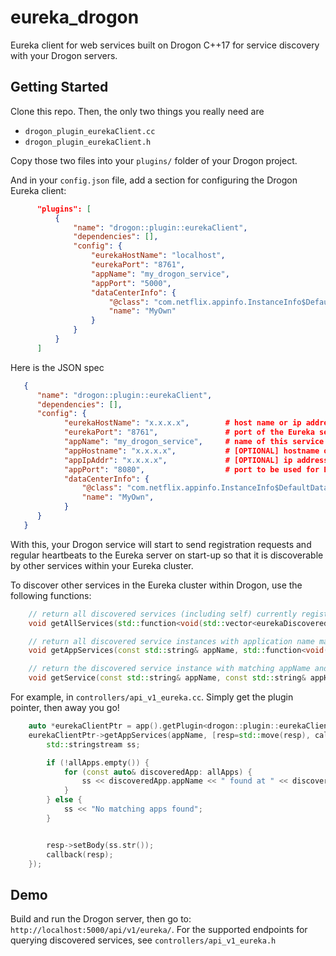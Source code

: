 # eureka_drogon
Eureka client for web services built on Drogon C++17 for service discovery with your Drogon servers.

## Getting Started
Clone this repo.
Then, the only two things you really need are 
- `drogon_plugin_eurekaClient.cc`
- `drogon_plugin_eurekaClient.h`

Copy those two files into your `plugins/` folder of your Drogon project. 

And in your `config.json` file, add a section for configuring the Drogon Eureka client:
```json
      "plugins": [
          {
              "name": "drogon::plugin::eurekaClient",
              "dependencies": [],
              "config": {
                  "eurekaHostName": "localhost",  
                  "eurekaPort": "8761",     
                  "appName": "my_drogon_service", 
                  "appPort": "5000",
                  "dataCenterInfo": {
                      "@class": "com.netflix.appinfo.InstanceInfo$DefaultDataCenterInfo", 
                      "name": "MyOwn"
                  }
              }
          }
      ]
```

Here is the JSON spec
```json
   {
      "name": "drogon::plugin::eurekaClient",
      "dependencies": [],
      "config": {
            "eurekaHostName": "x.x.x.x",        # host name or ip address of the running Eureka server
            "eurekaPort": "8761",               # port of the Eureka server
            "appName": "my_drogon_service",     # name of this service to be registered
            "appHostname": "x.x.x.x",           # [OPTIONAL] hostname of this service, if unspecified, the current IP will be used.
            "appIpAddr": "x.x.x.x",             # [OPTIONAL] ip address of this service, if unspecified, the current IP will be used.
            "appPort": "8080",                  # port to be used for Eureka communications. Can be the same as the current Drogon service port.
            "dataCenterInfo": {
                "@class": "com.netflix.appinfo.InstanceInfo$DefaultDataCenterInfo",   # class of data center
                "name": "MyOwn",                                                      # name of data center
            }
      }
   }
```

With this, your Drogon service will start to send registration requests and regular heartbeats to the Eureka server on start-up so that it is discoverable by other services within your Eureka cluster.

To discover other services in the Eureka cluster within Drogon, use the following functions:
```cpp
    // return all discovered services (including self) currently registered on the Eureka registry
    void getAllServices(std::function<void(std::vector<eurekaDiscoveredApp>)> cb);

    // return all discovered service instances with application name matching appName
    void getAppServices(const std::string& appName, std::function<void(std::vector<eurekaDiscoveredApp>)> cb);

    // return the discovered service instance with matching appName and appHostName
    void getService(const std::string& appName, const std::string& appHostName, std::function<void(std::optional<eurekaDiscoveredApp>)> cb);
```

For example, in `controllers/api_v1_eureka.cc`. Simply get the plugin pointer, then away you go!
```cpp
    auto *eurekaClientPtr = app().getPlugin<drogon::plugin::eurekaClient>();
    eurekaClientPtr->getAppServices(appName, [resp=std::move(resp), callback=std::move(callback)](std::vector<drogon::plugin::eurekaDiscoveredApp> allApps) {
        std::stringstream ss;

        if (!allApps.empty()) {
            for (const auto& discoveredApp: allApps) {
                ss << discoveredApp.appName << " found at " << discoveredApp.appIpAddr << ":" << discoveredApp.appPort << ", ";
            }
        } else {
            ss << "No matching apps found";
        }


        resp->setBody(ss.str());
        callback(resp);
    });
```


## Demo
Build and run the Drogon server, then go to: `http://localhost:5000/api/v1/eureka/`. For the supported endpoints for querying discovered services, see `controllers/api_v1_eureka.h`
